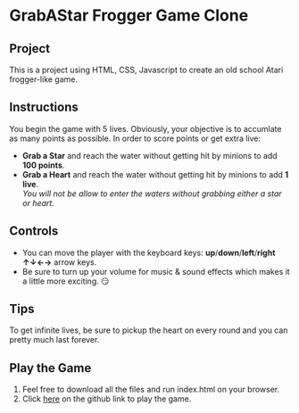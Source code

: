 # GrabAStar Frogger Game Clone

## Project
This is a project using HTML, CSS, Javascript to create an old school Atari frogger-like game.

## Instructions
You begin the game with 5 lives. Obviously, your objective is to accumlate as many points as possible. 
In order to score points or get extra live:
- **Grab a Star** and reach the water without getting hit by minions to add **100 points**.  
- **Grab a Heart** and reach the water without getting hit by minions to add **1 live**.  
 *You will not be allow to enter the waters without grabbing either a star or heart.*

## Controls
- You can move the player with the keyboard keys: **up**/**down**/**left**/**right** **↑↓←→** arrow keys.
- Be sure to turn up your volume for music & sound effects which makes it a little more exciting. :smirk:

## Tips
To get infinite lives, be sure to pickup the heart on every round and you can pretty much last forever.

## Play the Game
1. Feel free to download all the files and run index.html on your browser.
2. Click [here](https://arobotchan.github.io/grabastar/) on the github link to play the game.


